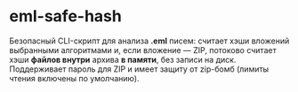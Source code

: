 # eml-safe-hash

Безопасный CLI-скрипт для анализа **.eml** писем: считает хэши вложений выбранными алгоритмами и, если вложение — ZIP, потоково считает хэши **файлов внутри** архива **в памяти**, без записи на диск. Поддерживает пароль для ZIP и имеет защиту от zip-бомб (лимиты чтения включены по умолчанию).
